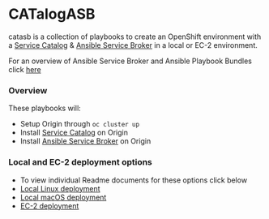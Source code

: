 # CATalogASB

catasb is a collection of playbooks to create an OpenShift environment with a [Service Catalog](https://github.com/kubernetes-incubator/service-catalog) & [Ansible Service Broker](https://github.com/fusor/ansible-service-broker) in a local or EC-2 environment.


For an overview of Ansible Service Broker and Ansible Playbook Bundles click [here](https://github.com/fusor/ansible-service-broker/blob/master/docs/introduction.md)

### Overview
These playbooks will:
  * Setup Origin through `oc cluster up`
  * Install [Service Catalog](https://github.com/kubernetes-incubator/service-catalog) on Origin
  * Install [Ansible Service Broker](https://github.com/fusor/ansible-service-broker) on Origin


### Local and EC-2 deployment options
  * To view individual Readme documents for these options click below
  * [Local Linux deployment](local/linux/README.md)
  * [Local macOS deployment](local/mac/README.md)
  * [EC-2 deployment](ec2/README.md)
